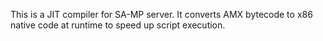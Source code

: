 This is a JIT compiler for SA-MP server. It converts AMX bytecode to x86 native
code at runtime to speed up script execution.
